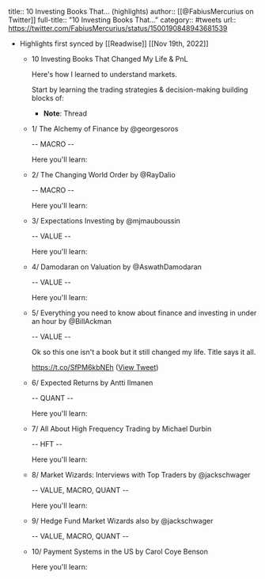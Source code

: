 title:: 10 Investing Books That... (highlights)
author:: [[@FabiusMercurius on Twitter]]
full-title:: "10 Investing Books That..."
category:: #tweets
url:: https://twitter.com/FabiusMercurius/status/1500190848943681539

- Highlights first synced by [[Readwise]] [[Nov 19th, 2022]]
	- 10 Investing Books That Changed My Life & PnL
	  
	  Here's how I learned to understand markets.
	  
	  Start by learning the trading strategies & decision-making building blocks of:
		- **Note**: Thread
	- 1/ The Alchemy of Finance
	  by @georgesoros
	  
	  -- MACRO --
	  
	  Here you'll learn:
	- 2/ The Changing World Order
	  by @RayDalio
	  
	  -- MACRO --
	  
	  Here you'll learn:
	- 3/ Expectations Investing
	  by @mjmauboussin
	  
	  -- VALUE --
	  
	  Here you'll learn:
	- 4/ Damodaran on Valuation
	  by @AswathDamodaran 
	  
	  -- VALUE --
	  
	  Here you'll learn:
	- 5/ Everything you need to know about finance and investing in under an hour
	  by @BillAckman 
	  
	  -- VALUE --
	  
	  Ok so this one isn't a book but it still changed my life.
	  Title says it all.
	  
	  https://t.co/SfPM6kbNEh ([View Tweet](https://twitter.com/FabiusMercurius/status/1500190860842917888))
	- 6/ Expected Returns
	  by Antti Ilmanen
	  
	  -- QUANT --
	  
	  Here you'll learn:
	- 7/ All About High Frequency Trading
	  by Michael Durbin
	  
	  -- HFT --
	  
	  Here you'll learn:
	- 8/ Market Wizards: Interviews with Top Traders
	  by @jackschwager
	  
	  -- VALUE, MACRO, QUANT --
	  
	  Here you'll learn:
	- 9/ Hedge Fund Market Wizards
	  also by @jackschwager 
	  
	  -- VALUE, MACRO, QUANT --
	- 10/ Payment Systems in the US
	  by Carol Coye Benson
	  
	  Here you'll learn: